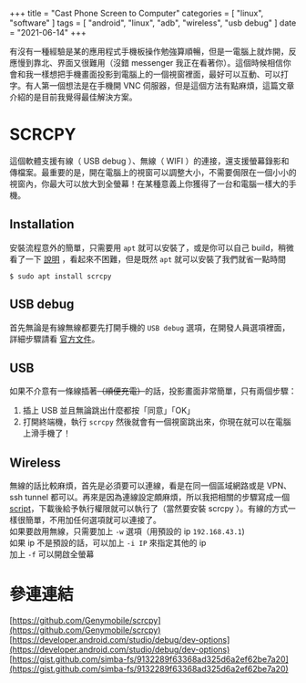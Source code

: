 +++
title = "Cast Phone Screen to Computer"
categories = [ "linux", "software" ]
tags = [ "android", "linux", "adb", "wireless", "usb debug" ]
date = "2021-06-14"
+++

有沒有一種經驗是某的應用程式手機板操作勉強算順暢，但是一電腦上就炸開，反應慢到靠北、界面又很難用（沒錯 messenger 我正在看著你）。這個時候相信你會和我一樣想把手機畫面投影到電腦上的一個視窗裡面，最好可以互動、可以打字。有人第一個想法是在手機開 VNC 伺服器，但是這個方法有點麻煩，這篇文章介紹的是目前我覺得最佳解決方案。

# SCRCPY
這個軟體支援有線（ USB debug ）、無線（ WIFI ）的連接，還支援螢幕錄影和傳檔案。最重要的是，開在電腦上的視窗可以調整大小，不需要侷限在一個小小的視窗內，你最大可以放大到全螢幕！在某種意義上你獲得了一台和電腦一樣大的手機。

## Installation
安裝流程意外的簡單，只需要用 `apt` 就可以安裝了，或是你可以自己 build，稍微看了一下 [說明](https://github.com/Genymobile/scrcpy/blob/master/BUILD.md) ，看起來不困難，但是既然 `apt` 就可以安裝了我們就省一點時間
```
$ sudo apt install scrcpy
```

## USB debug
首先無論是有線無線都要先打開手機的 `USB debug` 選項，在開發人員選項裡面，詳細步驟請看 [官方文件](https://developer.android.com/studio/debug/dev-options#enable)。

## USB
如果不介意有一條線插著~~（順便充電）~~的話，投影畫面非常簡單，只有兩個步驟：
1. 插上 USB 並且無論跳出什麼都按「同意」「OK」
2. 打開終端機，執行 `scrcpy`
然後就會有一個視窗跳出來，你現在就可以在電腦上滑手機了！

## Wireless
無線的話比較麻煩，首先是必須要可以連線，看是在同一個區域網路或是 VPN、ssh tunnel 都可以。再來是因為連線設定頗麻煩，所以我把相關的步驟寫成一個 [script](https://gist.github.com/simba-fs/9132289f63368ad325d6a2ef62be7a20)，下載後給予執行權限就可以執行了（當然要安裝 scrcpy ）。有線的方式一樣很簡單，不用加任何選項就可以連接了。  
如果要啟用無線，只需要加上 `-w` 選項（用預設的 ip `192.168.43.1`)  
如果 ip 不是預設的話，可以加上 `-i IP` 來指定其他的 ip  
加上 `-f` 可以開啟全螢幕

# 參連連結
[https://github.com/Genymobile/scrcpy](https://github.com/Genymobile/scrcpy)
[https://developer.android.com/studio/debug/dev-options](https://developer.android.com/studio/debug/dev-options)
[https://gist.github.com/simba-fs/9132289f63368ad325d6a2ef62be7a20](https://gist.github.com/simba-fs/9132289f63368ad325d6a2ef62be7a20)
